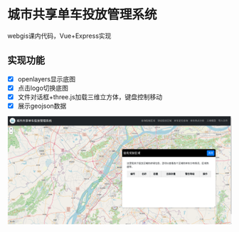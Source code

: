 # 城市共享单车投放管理系统

webgis课内代码，Vue+Express实现

## 实现功能
- [x] openlayers显示底图
- [x] 点击logo切换底图
- [x] 文件对话框+three.js加载三维立方体，键盘控制移动
- [x] 展示geojson数据

![alt text](misc/1.png)